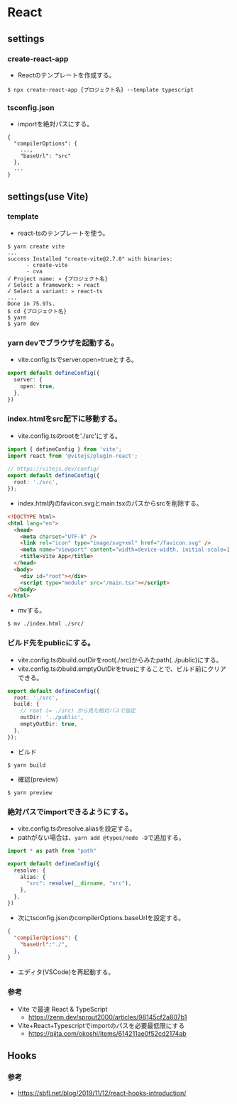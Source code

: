 # React

## settings

### create-react-app

- Reactのテンプレートを作成する。
```
$ npx create-react-app {プロジェクト名} --template typescript
```

### tsconfig.json

- importを絶対パスにする。
```
{
  "compilerOptions": {
    ...,
    "baseUrl": "src"
  },
  ...
}
```

## settings(use Vite)

### template

- react-tsのテンプレートを使う。
```
$ yarn create vite
...
success Installed "create-vite@2.7.0" with binaries:
      - create-vite
      - cva
√ Project name: » {プロジェクト名}
√ Select a framework: » react
√ Select a variant: » react-ts
...
Done in 75.97s.
$ cd {プロジェクト名}
$ yarn
$ yarn dev
```

### yarn devでブラウザを起動する。

- vite.config.tsでserver.open=trueとする。

```vite.config.ts
export default defineConfig({
  server: {
    open: true,
  },
})
```

### index.htmlをsrc配下に移動する。

- vite.config.tsのrootを'./src'にする。

```vite.config.ts
import { defineConfig } from 'vite';
import react from '@vitejs/plugin-react';
  
// https://vitejs.dev/config/
export default defineConfig({
  root: './src',
});
```

- index.html内のfavicon.svgとmain.tsxのパスからsrcを削除する。
```html
<!DOCTYPE html>
<html lang="en">
  <head>
    <meta charset="UTF-8" />
    <link rel="icon" type="image/svg+xml" href="/favicon.svg" />
    <meta name="viewport" content="width=device-width, initial-scale=1.0" />
    <title>Vite App</title>
  </head>
  <body>
    <div id="root"></div>
    <script type="module" src="/main.tsx"></script>
  </body>
</html>
```

- mvする。
```
$ mv ./index.html ./src/
```

### ビルド先をpublicにする。

- vite.config.tsのbuild.outDirをroot(./src)からみたpath(../public)にする。
- vite.config.tsのbuild.emptyOutDirをtrueにすることで、ビルド前にクリアできる。

```vite.config.ts
export default defineConfig({
  root: './src',
  build: {
    // root (= ./src) から見た相対パスで指定
    outDir: '../public',
    emptyOutDir: true,
  },
});
```

- ビルド
```
$ yarn build
```

- 確認(preview)
```
$ yarn preview
```

### 絶対パスでimportできるようにする。

- vite.config.tsのresolve.aliasを設定する。
- pathがない場合は、`yarn add @types/node -D`で追加する。
```vite.config.ts
import * as path from "path"

export default defineConfig({
  resolve: {
    alias: {
      "src": resolve(__dirname, "src"),
    },
  },
})
```

- 次にtsconfig.jsonのcompilerOptions.baseUrlを設定する。
```tsconfig.json
{
  "compilerOptions": {
    "baseUrl":"./",
  },
}
```

- エディタ(VSCode)を再起動する。

### 参考
- Vite で最速 React & TypeScript
  - https://zenn.dev/sprout2000/articles/98145cf2a807b1
- Vite+React+Typescriptでimportのパスを必要最低限にする
  - https://qiita.com/okoshi/items/614211ae0f52cd2174ab


## Hooks

### 参考
- https://sbfl.net/blog/2019/11/12/react-hooks-introduction/
